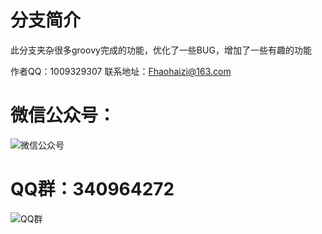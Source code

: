 # 分支简介

此分支夹杂很多groovy完成的功能，优化了一些BUG，增加了一些有趣的功能

作者QQ：1009329307
联系地址：Fhaohaizi@163.com

微信公众号：
===
![微信公众号](https://gitee.com/fanapi/tester/blob/okay/document/1562642848.png)

QQ群：340964272
===
![QQ群](https://gitee.com/fanapi/tester/blob/okay/document/WechatIMG1.png)
